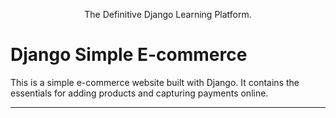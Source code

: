 <p align="center">
  <p align="center">
    The Definitive Django Learning Platform.
  </p>
</p>

# Django Simple E-commerce

This is a simple e-commerce website built with Django. It contains the essentials for adding products and capturing payments
online.



---

<div align="center">


</div>
